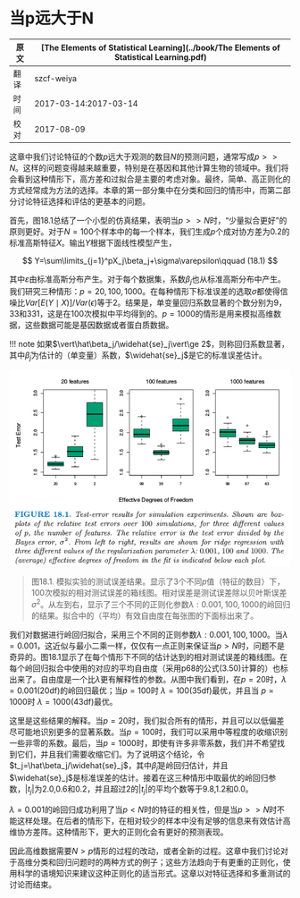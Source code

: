 # 当p远大于N

| 原文   | [The Elements of Statistical Learning](../book/The Elements of Statistical Learning.pdf) |
| ---- | ---------------------------------------- |
| 翻译   | szcf-weiya                               |
| 时间   | 2017-03-14:2017-03-14                    |
| 校对   | 2017-08-09                  |

这章中我们讨论特征的个数$p$远大于观测的数目$N$的预测问题，通常写成$p>>N$。这样的问题变得越来越重要，特别是在基因和其他计算生物的领域中。我们将会看到这种情形下，高方差和过拟合是主要的考虑对象。最终，简单、高正则化的方式经常成为方法的选择。本章的第一部分集中在分类和回归的情形中，而第二部分讨论特征选择和评估的更基本的问题。

首先，图18.1总结了一个小型的仿真结果，表明当$p>>N$时，“少量拟合更好”的原则更好。对于$N=100$个样本中的每一个样本，我们生成$p$个成对协方差为0.2的标准高斯特征$X$。输出$Y$根据下面线性模型产生，

$$
Y=\sum\limits_{j=1}^pX_j\beta_j+\sigma\varepsilon\qquad (18.1)
$$

其中$\varepsilon$由标准高斯分布产生。对于每个数据集，系数$\beta_j$也从标准高斯分布中产生。我们研究三种情形：$p=20,100,1000$。在每种情形下标准误差的选取$\sigma$都使得信噪比$Var[E(Y\mid X)]/Var(\epsilon)$等于2。结果是，单变量回归系数显著的个数分别为9，33和331，这是在100次模拟中平均得到的。$p=1000$的情形是用来模拟高维数据，这些数据可能是基因数据或者蛋白质数据。

!!! note
    如果$\vert\hat\beta_j/\widehat{se}_j\vert\ge 2$，则称回归系数显著，其中$\hat\beta_j$为估计的（单变量）系数，$\widehat{se}_j$是它的标准误差估计。

![](../img/18/fig18.1.png)

> 图18.1. 模拟实验的测试误差结果。显示了3个不同$p$值（特征的数目）下，100次模拟的相对测试误差的箱线图。相对误差是测试误差除以贝叶斯误差$\sigma^2$。从左到右，显示了三个不同的正则化参数$\lambda:0.001,100,1000$的岭回归的结果。拟合中的（平均）有效自由度在每张图的下面标出来了。

我们对数据进行岭回归拟合，采用三个不同的正则参数$\lambda:0.001,100,1000$。当$\lambda=0.001$，这近似与最小二乘一样，仅仅有一点正则来保证当$p>N$时，问题不是奇异的。图18.1显示了在每个情形下不同的估计达到的相对测试误差的箱线图。在每个岭回归拟合中使用的对应的平均自由度（采用p68的公式(3.50)计算的）也标出来了。自由度是一个比$\lambda$更有解释性的参数。从图中我们看到，在$p=20$时，$\lambda=0.001$(20df)的岭回归最优；当$p=100$时 $\lambda=100$(35df)最优，并且当 $p=1000$时 $\lambda=1000$(43df)最优。

这里是这些结果的解释。当$p=20$时，我们拟合所有的情形，并且可以以低偏差尽可能地识别更多的显著系数。当$p=100$时，我们可以采用中等程度的收缩识别一些非零的系数。最后，当$p=1000$时，即使有许多非零系数，我们并不希望找到它们，并且我们需要收缩它们。为了说明这个结论，令$t_j=\hat\beta_j/\widehat{se}_j$，其中$\hat\beta_j$是岭回归估计，并且$\widehat{se}_j$是标准误差的估计。接着在这三种情形中取最优的岭回归参数，$\vert t_j\vert$为2.0,0.6和0.2，并且超过2的$\vert t_j\vert$的平均个数等于9.8,1.2和0.0。

$\lambda=0.001$的岭回归成功利用了当$p<N$时的特征的相关性，但是当$p>>N$时不能这样处理。在后者的情形下，在相对较少的样本中没有足够的信息来有效估计高维协方差阵。这种情形下，更大的正则化会有更好的预测表现。

因此高维数据需要$N>p$情形的过程的改动，或者全新的过程。这章中我们讨论对于高维分类和回归问题时的两种方式的例子；这些方法趋向于有更重的正则化，使用科学的语境知识来建议这种正则化的适当形式。这章以对特征选择和多重测试的讨论而结束。
